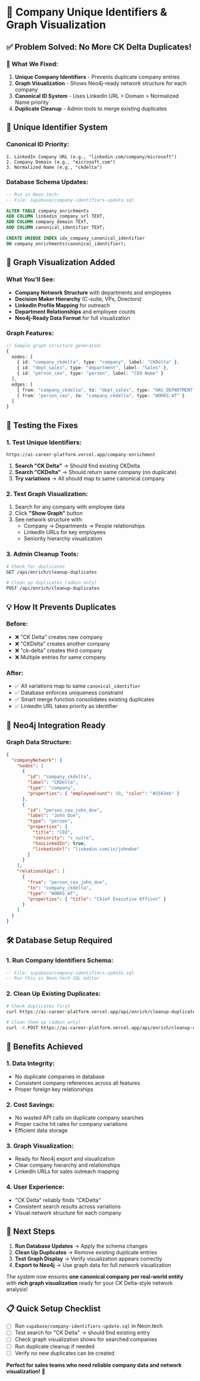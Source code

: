 # 🏢 Company Unique Identifiers & Graph Visualization

## ✅ **Problem Solved: No More CK Delta Duplicates!**

### **🎯 What We Fixed:**

1. **Unique Company Identifiers** - Prevents duplicate company entries
2. **Graph Visualization** - Shows Neo4j-ready network structure for each company
3. **Canonical ID System** - Uses LinkedIn URL > Domain > Normalized Name priority
4. **Duplicate Cleanup** - Admin tools to merge existing duplicates

## 🔑 **Unique Identifier System**

### **Canonical ID Priority:**
```
1. LinkedIn Company URL (e.g., "linkedin.com/company/microsoft")
2. Company Domain (e.g., "microsoft.com")  
3. Normalized Name (e.g., "ckdelta")
```

### **Database Schema Updates:**
```sql
-- Run in Neon.tech:
-- File: supabase/company-identifiers-update.sql

ALTER TABLE company_enrichments 
ADD COLUMN linkedin_company_url TEXT,
ADD COLUMN company_domain TEXT,
ADD COLUMN canonical_identifier TEXT;

CREATE UNIQUE INDEX idx_company_canonical_identifier 
ON company_enrichments(canonical_identifier);
```

## 🎨 **Graph Visualization Added**

### **What You'll See:**
- **Company Network Structure** with departments and employees
- **Decision Maker Hierarchy** (C-suite, VPs, Directors)
- **LinkedIn Profile Mapping** for outreach
- **Department Relationships** and employee counts
- **Neo4j-Ready Data Format** for full visualization

### **Graph Features:**
```typescript
// Sample graph structure generated:
{
  nodes: [
    { id: "company_ckdelta", type: "company", label: "CKDelta" },
    { id: "dept_sales", type: "department", label: "Sales" },
    { id: "person_ceo", type: "person", label: "CEO Name" }
  ],
  edges: [
    { from: "company_ckdelta", to: "dept_sales", type: "HAS_DEPARTMENT" },
    { from: "person_ceo", to: "company_ckdelta", type: "WORKS_AT" }
  ]
}
```

## 🧪 **Testing the Fixes**

### **1. Test Unique Identifiers:**
```
https://ai-career-platform.vercel.app/company-enrichment
```

1. **Search "CK Delta"** → Should find existing CKDelta
2. **Search "CKDelta"** → Should return same company (no duplicate)
3. **Try variations** → All should map to same canonical company

### **2. Test Graph Visualization:**
1. Search for any company with employee data
2. Click **"Show Graph"** button
3. See network structure with:
   - Company → Departments → People relationships
   - LinkedIn URLs for key employees
   - Seniority hierarchy visualization

### **3. Admin Cleanup Tools:**
```bash
# Check for duplicates
GET /api/enrich/cleanup-duplicates

# Clean up duplicates (admin only)
POST /api/enrich/cleanup-duplicates
```

## 💡 **How It Prevents Duplicates**

### **Before:**
- ❌ "CK Delta" creates new company
- ❌ "CKDelta" creates another company  
- ❌ "ck-delta" creates third company
- ❌ Multiple entries for same company

### **After:**
- ✅ All variations map to same `canonical_identifier`
- ✅ Database enforces uniqueness constraint
- ✅ Smart merge function consolidates existing duplicates
- ✅ LinkedIn URL takes priority as identifier

## 🔗 **Neo4j Integration Ready**

### **Graph Data Structure:**
```json
{
  "companyNetwork": {
    "nodes": [
      {
        "id": "company_ckdelta",
        "label": "CKDelta", 
        "type": "company",
        "properties": { "employeeCount": 50, "color": "#2563eb" }
      },
      {
        "id": "person_ceo_john_doe",
        "label": "John Doe",
        "type": "person", 
        "properties": { 
          "title": "CEO", 
          "seniority": "c_suite",
          "hasLinkedIn": true,
          "linkedinUrl": "linkedin.com/in/johndoe"
        }
      }
    ],
    "relationships": [
      {
        "from": "person_ceo_john_doe",
        "to": "company_ckdelta", 
        "type": "WORKS_AT",
        "properties": { "title": "Chief Executive Officer" }
      }
    ]
  }
}
```

## 🛠️ **Database Setup Required**

### **1. Run Company Identifiers Schema:**
```sql
-- File: supabase/company-identifiers-update.sql
-- Run this in Neon.tech SQL editor
```

### **2. Clean Up Existing Duplicates:**
```bash
# Check duplicates first
curl https://ai-career-platform.vercel.app/api/enrich/cleanup-duplicates

# Clean them up (admin only)  
curl -X POST https://ai-career-platform.vercel.app/api/enrich/cleanup-duplicates
```

## 🎯 **Benefits Achieved**

### **1. Data Integrity:**
- No duplicate companies in database
- Consistent company references across all features
- Proper foreign key relationships

### **2. Cost Savings:**
- No wasted API calls on duplicate company searches
- Proper cache hit rates for company variations
- Efficient data storage

### **3. Graph Visualization:**
- Ready for Neo4j export and visualization
- Clear company hierarchy and relationships
- LinkedIn URLs for sales outreach mapping

### **4. User Experience:**
- "CK Delta" reliably finds "CKDelta"
- Consistent search results across variations
- Visual network structure for each company

## 🚀 **Next Steps**

1. **Run Database Updates** → Apply the schema changes
2. **Clean Up Duplicates** → Remove existing duplicate entries
3. **Test Graph Display** → Verify visualization appears correctly
4. **Export to Neo4j** → Use graph data for full network visualization

The system now ensures **one canonical company per real-world entity** with **rich graph visualization** ready for your CK Delta-style network analysis!

## 📋 **Quick Setup Checklist**

- [ ] Run `supabase/company-identifiers-update.sql` in Neon.tech
- [ ] Test search for "CK Delta" → should find existing entry
- [ ] Check graph visualization shows for searched companies
- [ ] Run duplicate cleanup if needed
- [ ] Verify no new duplicates can be created

**Perfect for sales teams who need reliable company data and network visualization!** 🎉